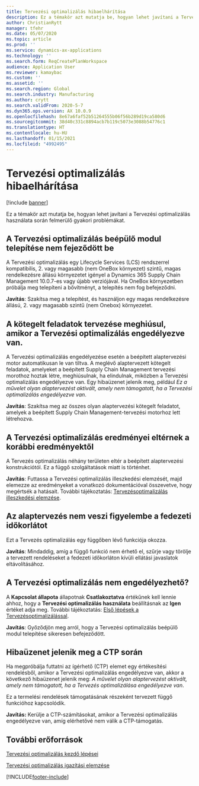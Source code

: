 ```yaml
---
title: Tervezési optimalizálás hibaelhárítása
description: Ez a témakör azt mutatja be, hogyan lehet javítani a Tervezési optimalizálás használata során felmerülő problémákat.
author: ChristianRytt
manager: tfehr
ms.date: 05/07/2020
ms.topic: article
ms.prod: ''
ms.service: dynamics-ax-applications
ms.technology: ''
ms.search.form: ReqCreatePlanWorkspace
audience: Application User
ms.reviewer: kamaybac
ms.custom: ''
ms.assetid: ''
ms.search.region: Global
ms.search.industry: Manufacturing
ms.author: crytt
ms.search.validFrom: 2020-5-7
ms.dyn365.ops.version: AX 10.0.9
ms.openlocfilehash: 8e67a6faf52b51264555b06f56b289d19ca580d6
ms.sourcegitcommit: 38d40c331c8894acb7b119c5073e3088b54776c1
ms.translationtype: HT
ms.contentlocale: hu-HU
ms.lasthandoff: 01/15/2021
ms.locfileid: "4992495"
---
```

# <a name="troubleshoot-planning-optimization"></a>Tervezési optimalizálás hibaelhárítása 

[!include [banner](../../includes/banner.md)]

Ez a témakör azt mutatja be, hogyan lehet javítani a Tervezési optimalizálás használata során felmerülő gyakori problémákat.

## <a name="installation-of-the-planning-optimization-add-in-doesnt-complete"></a>A Tervezési optimalizálás beépülő modul telepítése nem fejeződött be

A Tervezési optimalizálás egy Lifecycle Services (LCS) rendszerrel kompatibilis, 2. vagy magasabb (nem OneBox környezet) szintű, magas rendelkezésre állású környezetet igényel a Dynamics 365 Supply Chain Management 10.0.7-es vagy újabb verziójával. Ha OneBox környezetben próbálja meg telepíteni a bővítményt, a telepítés nem fog befejeződni.

**Javítás**: Szakítsa meg a telepítést, és használjon egy magas rendelkezésre állású, 2. vagy magasabb szintű (nem Onebox) környezetet.

## <a name="planning-of-batch-jobs-fails-when-planning-optimization-is-enabled"></a>A kötegelt feladatok tervezése meghiúsul, amikor a Tervezési optimalizálás engedélyezve van.

A Tervezési optimalizálás engedélyezése esetén a beépített alaptervezési motor automatikusan le van tiltva. A meglévő alaptervezett kötegelt feladatok, amelyeket a beépített Supply Chain Management tervezési morothoz hoztak létre, meghiúsulnak, ha elindulnak, miközben a Tervezési optimalizálás engedélyezve van. Egy hibaüzenet jelenik meg, például *Ez a művelet olyan alaptervezést aktivált, amely nem támogatott, ha a Tervezési optimalizálás engedélyezve van*.

**Javítás**: Szakítsa meg az összes olyan alaptervezési kötegelt feladatot, amelyek a beépített Supply Chain Management-tervezési motorhoz lett létrehozva.

## <a name="planning-optimization-results-are-different-from-earlier-results"></a>A Tervezési optimalizálás eredményei eltérnek a korábbi eredményektől

A Tervezés optimalizálás néhány területen eltér a beépített alaptervezési konstrukciótól. Ez a függő szolgáltatások miatt is történhet.

**Javítás**: Futtassa a Tervezési optimalizálás illeszkedési elemzését, majd elemezze az eredményeket a vonatkozó dokumentációval összevetve, hogy megértsék a hatásait. További tájékoztatás: [Tervezésoptimalizálás illeszkedési elemzése](planning-optimization-fit-analysis.md).

## <a name="master-planning-doesnt-respect-the-coverage-time-fence"></a>Az alaptervezés nem veszi figyelembe a fedezeti időkorlátot

Ezt a Tervezés optimalizálás egy függőben lévő funkciója okozza.

**Javítás**: Mindaddig, amíg a függő funkció nem érhető el, szűrje vagy törölje a tervezett rendeléseket a fedezeti időkorláton kívüli ellátási javaslatok eltávolításához.

## <a name="cant-enable-planning-optimization"></a>A Tervezési optimalizálás nem engedélyezhető?

A **Kapcsolat állapota** állapotnak **Csatlakoztatva** értékűnek kell lennie ahhoz, hogy a **Tervezési optimalizálás használata** beállításnak az **Igen** értéket adja meg. További tájékoztatás: [Első lépések a Tervezésoptimalizálással](get-started.md).

**Javítás**: Győződjön meg arról, hogy a Tervezési optimalizálás beépülő modul telepítése sikeresen befejeződött.

## <a name="error-message-is-shown-during-ctp"></a>Hibaüzenet jelenik meg a CTP során

Ha megpróbálja futtatni az ígérhető (CTP) elemet egy értékesítési rendelésből, amikor a Tervezési optimalizálás engedélyezve van, akkor a következő hibaüzenet jelenik meg: *A művelet olyan alaptervezést aktivált, amely nem támogatott, ha a Tervezés optimalizálása engedélyezve van*.

Ez a termelési rendelések támogatásának részeként tervezett függő funkcióhoz kapcsolódik.

**Javítás:** Kerülje a CTP-számításokat, amikor a Tervezési optimalizálás engedélyezve van, amíg elérhetővé nem válik a CTP-támogatás.

## <a name="additional-resources"></a>További erőforrások

[Tervezési optimalizálás kezdő lépései](get-started.md)

[Tervezési optimalizálás igazítási elemzése](planning-optimization-fit-analysis.md)


[!INCLUDE[footer-include](../../../includes/footer-banner.md)]